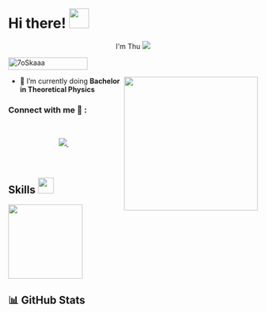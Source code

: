 <h1> Hi there! <img src = "https://raw.githubusercontent.com/MartinHeinz/MartinHeinz/master/wave.gif" width = 40px> </h1>
<p align='center'>
    <a>I'm Thu</a>
    <img src="https://user-images.githubusercontent.com/73097560/115834477-dbab4500-a447-11eb-908a-139a6edaec5c.gif" />
</p>
	<img src="https://komarev.com/ghpvc/?username=ahmadpiracha&label=Profile%20views&color=0047AB&style=plastic?" alt="7oSkaaa" height=25px, width=160px/>

<img align="right" src="https://media.giphy.com/media/QvpqTCiEcwtvx6wwJK/giphy.gif" width="270" height="270" frameBorder="0" class="giphy-embed" allowFullScreen></img>

- 🌱 I’m currently doing **Bachelor in Theoretical Physics**



### Connect with me 🔗 :

<br>
<p align='center'>
    <a href="mailto:mthu25102003@gmail.com" target="_blank">
        <img src="https://img.shields.io/badge/Gmail-D14836?style=for-the-badge&logo=gmail&logoColor=white">
    </a>&nbsp;&nbsp;
</p>
<br>

## Skills <img src="https://media2.giphy.com/media/QssGEmpkyEOhBCb7e1/giphy.gif?cid=ecf05e47a0n3gi1bfqntqmob8g9aid1oyj2wr3ds3mg700bl&rid=giphy.gif" width=32px>

<!-- Programming Languages -->

<!-- <a href="https://developer.mozilla.org/en-US/docs/Web/JavaScript" target="_blank"> -->
<!--   <img alt="JavaScript" src="https://img.shields.io/badge/JavaScript-F7DF1E?style=for-the-badge&logo=javascript&logoColor=black"> -->
<!-- </a> -->
<!-- <a href="https://www.python.org/" target="_blank"> -->
<!--   <img alt="Python" src="https://img.shields.io/badge/Python-3776AB?style=for-the-badge&logo=python&logoColor=white"> -->
<!-- </a> -->
<!---->
<!-- <a href="https://www.cplusplus.com/" target="_blank"> -->
<!--   <img alt="C++" src="https://img.shields.io/badge/C++-00599C?style=for-the-badge&logo=c%2B%2B&logoColor=white"> -->
<!-- </a> -->
<!---->
<!-- <a href="https://www.microsoft.com/en-us/sql-server" target="_blank"> -->
<!--   <img alt="SQL" src="https://img.shields.io/badge/SQL-CC2927?style=for-the-badge&logo=microsoft%20sql%20server&logoColor=white"> -->
<!-- </a> -->
<!---->

<a href="https://github.com/mthu2510">
  <img height=150 align="center" src="https://github-readme-stats.vercel.app/api/top-langs/?username=nguyn21012003&hide_progress=true&theme=tokyonight" />
</a>

## 📊 GitHub Stats

<a href="https://github.com/mthu2510">
